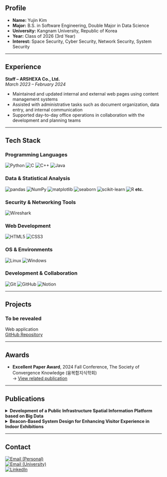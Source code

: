 ## Profile

- **Name:** Yujin Kim  
- **Major:** B.S. in Software Engineering, Double Major in Data Science
- **University:** Kangnam University, Republic of Korea
- **Year:** Class of 2026 (3rd Year)
- **Interest:** Space Security, Cyber Security, Network Security, System Security

---

## Experience

**Staff – ARSHEXA Co., Ltd.**  
*March 2023 – February 2024*
- Maintained and updated internal and external web pages using content management systems  
- Assisted with administrative tasks such as document organization, data entry, and internal communication  
- Supported day-to-day office operations in collaboration with the development and planning teams

---

## Tech Stack

### Programming Languages  
![Python](https://img.shields.io/badge/Python-00414C?style=flat&logo=python&logoColor=white)
![C](https://img.shields.io/badge/C-1ABC9C?style=flat&logo=c&logoColor=white)
![C++](https://img.shields.io/badge/C++-00414C?style=flat&logo=c%2B%2B&logoColor=white)
![Java](https://img.shields.io/badge/Java-1ABC9C?style=flat&logo=java&logoColor=white)

### Data & Statistical Analysis  
![pandas](https://img.shields.io/badge/pandas-1ABC9C?style=flat&logo=pandas&logoColor=white)
![NumPy](https://img.shields.io/badge/NumPy-00414C?style=flat&logo=numpy&logoColor=white)
![matplotlib](https://img.shields.io/badge/matplotlib-1ABC9C?style=flat&logo=matplotlib&logoColor=white)
![seaborn](https://img.shields.io/badge/seaborn-00414C?style=flat)
![scikit-learn](https://img.shields.io/badge/scikit--learn-1ABC9C?style=flat&logo=scikit-learn&logoColor=white)
![R](https://img.shields.io/badge/R-00414C?style=flat&logo=r&logoColor=white)
**etc.**

### Security & Networking Tools  
![Wireshark](https://img.shields.io/badge/Wireshark-1ABC9C?style=flat&logo=wireshark&logoColor=white)

### Web Development  
![HTML5](https://img.shields.io/badge/HTML5-00414C?style=flat&logo=html5&logoColor=white)
![CSS3](https://img.shields.io/badge/CSS3-1ABC9C?style=flat&logo=css3&logoColor=white)

### OS & Environments  
![Linux](https://img.shields.io/badge/Linux-00414C?style=flat&logo=linux&logoColor=black)
![Windows](https://img.shields.io/badge/Windows-1ABC9C?style=flat&logo=windows&logoColor=white)

### Development & Collaboration  
![Git](https://img.shields.io/badge/Git-00414C?style=flat&logo=git&logoColor=white)
![GitHub](https://img.shields.io/badge/GitHub-1ABC9C?style=flat&logo=github&logoColor=white)
![Notion](https://img.shields.io/badge/Notion-00414C?style=flat&logo=notion&logoColor=white)

---

## Projects

### To be revealed  
Web application  
[GitHub Repository](#)

---

## Awards

- **Excellent Paper Award**, 2024 Fall Conference, The Society of Convergence Knowledge (융복합지식학회)  
  → [View related publication](#development-of-a-public-infrastructure-spatial-information-platform-based-on-big-data)

---

## Publications

<details>
<summary><strong>Development of a Public Infrastructure Spatial Information Platform based on Big Data</strong></summary>
<a name="development-of-a-public-infrastructure-spatial-information-platform-based-on-big-data"></a>
  
- 2024 Fall Conference, The Society of Convergence Knowledge (융복합지식학회)
- Seo Ji Hoon, Kim Yu Jin, Won Seo Yeon(Kangnam University), Joo Kil Hong(Gyeongin National University of Education)
- November 15, 2024

</details>

<details>
<summary><strong>Beacon-Based System Design for Enhancing Visitor Experience in Indoor Exhibitions</strong></summary>

- 2024 Fall Conference, The Society of Convergence Knowledge (융복합지식학회)
- Seo Ji Hoon, Kim Yu Jin, Won Seo Yeon(Kangnam University)
- November 15, 2024

</details>
  
---

## Contact

[![Email (Personal)](https://img.shields.io/badge/Email%20(Personal)-yjkim031026@gmail.com-1ABC9C?style=flat&logo=gmail&logoColor=white)](mailto:yjkim031026@gmail.com)  
[![Email (University)](https://img.shields.io/badge/Email%20(University)-cpyj126@kangnam.ac.kr-1ABC9C?style=flat&logo=gmail&logoColor=white)](mailto:cpyj126@kangnam.ac.kr)  
[![LinkedIn](https://img.shields.io/badge/LinkedIn-Connect-1ABC9C?style=flat&logo=linkedin&logoColor=white)](https://www.linkedin.com/in/yujin-kim-ksk890428)
